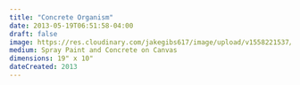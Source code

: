```yaml
---
title: "Concrete Organism"
date: 2013-05-19T06:51:58-04:00
draft: false
image: https://res.cloudinary.com/jakegibs617/image/upload/v1558221537/Concrete-organism.png
medium: Spray Paint and Concrete on Canvas
dimensions: 19" x 10"
dateCreated: 2013
---
```


